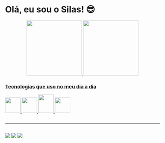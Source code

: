 <!--
**silashorta/silashorta** is a ✨ _special_ ✨ repository because its `README.md` (this file) appears on your GitHub profile.

Here are some ideas to get you started:

- 🔭 I’m currently working on ...
- 🌱 I’m currently learning ...
- 👯 I’m looking to collaborate on ...
- 🤔 I’m looking for help with ...
- 💬 Ask me about ...
- 📫 How to reach me: ...
- 😄 Pronouns: ...
- ⚡ Fun fact: ...
-->
<h1>Olá, eu sou o Silas! 😎</h1>

<div align="center">
  <a href="https://github.com/silashorta">
  <img height="180em" src="https://github-readme-stats.vercel.app/api?username=silashorta&show_icons=true&theme=dark&include_all_commits=true&count_private=true"/>
  <img height="180em" src="https://github-readme-stats.vercel.app/api/top-langs/?username=silashorta&layout=compact&langs_count=7&theme=dark"/>
</div>

<h3>Tecnologias que uso no meu dia a dia</h3>

<div>
  <img src="https://cdn.jsdelivr.net/gh/devicons/devicon/icons/html5/html5-original.svg" width="50px" height="50px" />
  <img src="https://cdn.jsdelivr.net/gh/devicons/devicon/icons/css3/css3-original.svg" width="50px" height="50px"/>
  <img src="https://cdn.jsdelivr.net/gh/devicons/devicon/icons/bootstrap/bootstrap-original.svg" width="50px" height="60px"/>
  <img src="https://cdn.jsdelivr.net/gh/devicons/devicon/icons/javascript/javascript-original.svg" width="50px" height="50px" />                  
</div>

<br>
<hr>
<br>

<div>
  <a href="mailto:silas@gmail.com" target="blank"><img src="https://img.shields.io/badge/Gmail-D14836?style=for-the-badge&logo=gmail&logoColor=white"></a>
  <a href="https://instagram.com/silashorta" target="_blank"><img src="https://img.shields.io/badge/-Instagram-%23E4405F?style=for-the-badge&logo=instagram&logoColor=white" target="_blank"></a>
  <a href="https://www.linkedin.com/in/silas-horta-420936ba" target="_blank"><img src="https://img.shields.io/badge/-LinkedIn-%230077B5?style=for-the-badge&logo=linkedin&logoColor=white" target="_blank"></a>
</div>
